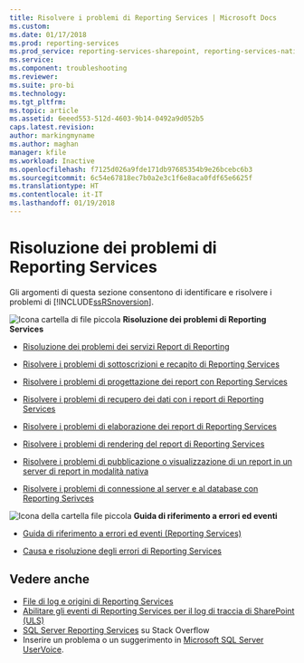 ```yaml
---
title: Risolvere i problemi di Reporting Services | Microsoft Docs
ms.custom: 
ms.date: 01/17/2018
ms.prod: reporting-services
ms.prod_service: reporting-services-sharepoint, reporting-services-native
ms.service: 
ms.component: troubleshooting
ms.reviewer: 
ms.suite: pro-bi
ms.technology: 
ms.tgt_pltfrm: 
ms.topic: article
ms.assetid: 6eeed553-512d-4603-9b14-0492a9d052b5
caps.latest.revision: 
author: markingmyname
ms.author: maghan
manager: kfile
ms.workload: Inactive
ms.openlocfilehash: f7125d026a9fde171db97685354b9e26bcebc6b3
ms.sourcegitcommit: 6c54e67818ec7b0a2e3c1f6e8aca0fdf65e6625f
ms.translationtype: HT
ms.contentlocale: it-IT
ms.lasthandoff: 01/19/2018
---
```

# <a name="troubleshoot-reporting-services"></a>Risoluzione dei problemi di Reporting Services
  Gli argomenti di questa sezione consentono di identificare e risolvere i problemi di [!INCLUDE[ssRSnoversion](../../includes/ssrsnoversion-md.md)].  

![Icona cartella di file piccola](../../reporting-services/troubleshooting/media/filefolder-small.png)   **Risoluzione dei problemi di Reporting Services**  
+ [Risoluzione dei problemi dei servizi Report di Reporting](../../reporting-services/troubleshooting/troubleshoot-reporting-services-report-issues.md)    
+  [Risolvere i problemi di sottoscrizioni e recapito di Reporting Services](../../reporting-services/troubleshooting/troubleshoot-reporting-services-subscriptions-and-delivery.md)  

+  [Risolvere i problemi di progettazione dei report con Reporting Services](../../reporting-services/troubleshooting/troubleshoot-report-design-issues-with-reporting-services.md)  

+  [Risolvere i problemi di recupero dei dati con i report di Reporting Services](../../reporting-services/troubleshooting/troubleshoot-data-retrieval-issues-with-reporting-services-reports.md)  

+  [Risolvere i problemi di elaborazione dei report di Reporting Services](../../reporting-services/troubleshooting/troubleshoot-processing-of-reporting-services-reports.md)  

+  [Risolvere i problemi di rendering del report di Reporting Services](../../reporting-services/troubleshooting/troubleshoot-reporting-services-report-rendering-issues.md)  

+  [Risolvere i problemi di pubblicazione o visualizzazione di un report in un server di report in modalità nativa](../../reporting-services/troubleshooting/troubleshoot-publishing-or-viewing-a-report-on-a-native-mode-report-server.md)  

+  [Risolvere i problemi di connessione al server e al database con Reporting Serivces](troubleshoot-server-and-database-connection-problems-with-reporting-services.md)  

 ![Icona della cartella file piccola](../../reporting-services/troubleshooting/media/filefolder-small.png)   **Guida di riferimento a errori ed eventi**  
 + [Guida di riferimento a errori ed eventi &#40;Reporting Services&#41;](../../reporting-services/troubleshooting/errors-and-events-reference-reporting-services.md)  

+  [Causa e risoluzione degli errori di Reporting Services](../../reporting-services/troubleshooting/cause-and-resolution-of-reporting-services-errors.md)  

## <a name="see-also"></a>Vedere anche  

-  [File di log e origini di Reporting Services](../../reporting-services/report-server/reporting-services-log-files-and-sources.md)   
-   [Abilitare gli eventi di Reporting Services per il log di traccia di SharePoint &#40;ULS&#41;](../../reporting-services/report-server/turn-on-reporting-services-events-for-the-sharepoint-trace-log-uls.md)  
-  [SQL Server Reporting Services](https://stackoverflow.com/questions/tagged/reporting-services) su Stack Overflow  
-  Inserire un problema o un suggerimento in [Microsoft SQL Server UserVoice](https://feedback.azure.com/forums/908035-sql-server).  


